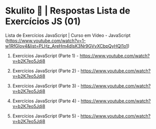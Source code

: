# Skulito &#128193; | **Respostas** Lista de Exercícios JS (01)

Lista de Exercícios JavaScript | Curso em Vídeo - JavaScript (https://www.youtube.com/watch?v=1-w1RfGIov4&list=PLHz_AreHm4dlsK3Nr9GVvXCbpQyHQl1o1)

1. Exercícios JavaScript (Parte 1) - https://www.youtube.com/watch?v=b2K7eo5Jdj8

2. Exercícios JavaScript (Parte 2) - https://www.youtube.com/watch?v=b2K7eo5Jdj8

3. Exercícios JavaScript (Parte 3) - https://www.youtube.com/watch?v=b2K7eo5Jdj8

4. Exercícios JavaScript (Parte 4) - https://www.youtube.com/watch?v=b2K7eo5Jdj8

5. Exercícios JavaScript (Parte 5) - https://www.youtube.com/watch?v=b2K7eo5Jdj8
